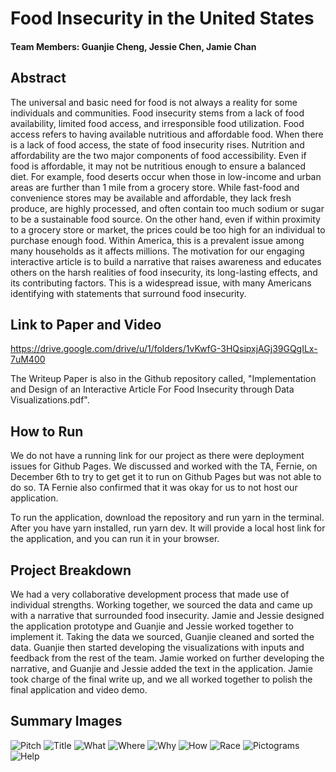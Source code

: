 # Food Insecurity in the United States

#### Team Members: Guanjie Cheng, Jessie Chen, Jamie Chan

## Abstract
The universal and basic need for food is not always a reality for some individuals and communities. Food insecurity stems from a lack of food availability, limited food access, and irresponsible food utilization. Food access refers to having available nutritious and affordable food. When there is a lack of food access, the state of food insecurity rises. Nutrition and affordability are the two major components of food accessibility. Even if food is affordable, it may not be nutritious enough to ensure a balanced diet. For example, food deserts occur when those in low-income and urban areas are further than 1 mile from a grocery store. While fast-food and convenience stores may be available and affordable, they lack fresh produce, are highly processed, and often contain too much sodium or sugar to be a sustainable food source. On the other hand, even if within proximity to a grocery store or market, the prices could be too high for an individual to purchase enough food. Within America, this is a prevalent issue among many households as it affects millions. The motivation for our engaging interactive article is to build a narrative that raises awareness and educates others on the harsh realities of food insecurity, its long-lasting effects, and its contributing factors. This is a widespread issue, with many Americans identifying with statements that surround food insecurity. 

## Link to Paper and Video
https://drive.google.com/drive/u/1/folders/1vKwfG-3HQsipxjAGj39GQgILx-7uM400

The Writeup Paper is also in the Github repository called, "Implementation and Design of an Interactive Article For Food Insecurity through Data Visualizations.pdf".

## How to Run
We do not have a running link for our project as there were deployment issues for Github Pages. We discussed and worked with the TA, Fernie, on December 6th to try to get get it to run on Github Pages but was not able to do so. TA Fernie also confirmed that it was okay for us to not host our application.

To run the application, download the repository and run yarn in the terminal. After you have yarn installed, run yarn dev. It will provide a local host link for the application, and you can run it in your browser.

## Project Breakdown
We had a very collaborative development process that made use of individual strengths. Working together, we sourced the data and came up with a narrative that surrounded food insecurity. Jamie and Jessie designed the application prototype and Guanjie and Jessie worked together to implement it. Taking the data we sourced, Guanjie cleaned and sorted the data. Guanjie then started developing the visualizations with inputs and feedback from the rest of the team. Jamie worked on further developing the narrative, and Guanjie and Jessie added the text in the application. Jamie took charge of the final write up, and we all worked together to polish the final application and video demo. 

## Summary Images
![Pitch](summaryImgs/pitch.png)
![Title](summaryImgs/title.png)
![What](summaryImgs/what.png)
![Where](summaryImgs/where.png)
![Why](summaryImgs/why.png)
![How](summaryImgs/how.png)
![Race](summaryImgs/race.png)
![Pictograms](summaryImgs/pictograms.png)
![Help](summaryImgs/help.png)
